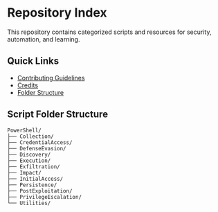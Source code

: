 # Repository Index

This repository contains categorized scripts and resources for security, automation, and learning.

## Quick Links

- [Contributing Guidelines](CONTRIBUTING.md)
- [Credits](Credits.md)
- [Folder Structure](#folder-structure)

## Script Folder Structure

```plaintext
PowerShell/
├── Collection/
├── CredentialAccess/
├── DefenseEvasion/
├── Discovery/
├── Execution/
├── Exfiltration/
├── Impact/
├── InitialAccess/
├── Persistence/
├── PostExploitation/
├── PrivilegeEscalation/
└── Utilities/
```